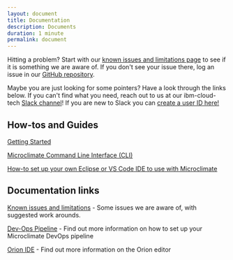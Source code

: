 ```yaml
---
layout: document
title: Documentation
description: Documents
duration: 1 minute
permalink: document
---
```


Hitting a problem? Start with our [known issues and limitations page](./knownissue.md) to see if it is something we are aware of. If you don't see your issue there, log an issue in our [GitHub repository](https://github.com/orgs/microclimate-dev2ops).

Maybe you are just looking for some pointers? Have a look through the links below. If you can't find what you need, reach out to us at our ibm-cloud-tech [Slack channel](https://ibm-cloud-tech.slack.com/messages/microclimate)! If you are new to Slack you can [create a user ID here!](https://slack-invite-ibm-cloud-tech.mybluemix.net/)

## How-tos and Guides
[Getting Started](./gettingstarted)

[Microclimate Command Line Interface (CLI)](./cli)

[How-to set up your own Eclipse or VS Code IDE to use with Microclimate](./ide)

## Documentation links
[Known issues and limitations](./issues) - Some issues we are aware of, with suggested work arounds.

[Dev-Ops Pipeline](https://www.ibm.com/support/knowledgecenter/SS5PWC/index.html) - Find out more information on how to set up your Microclimate DevOps pipeline

[Orion IDE](https://orionhub.org/) - Find out more information on the Orion editor
